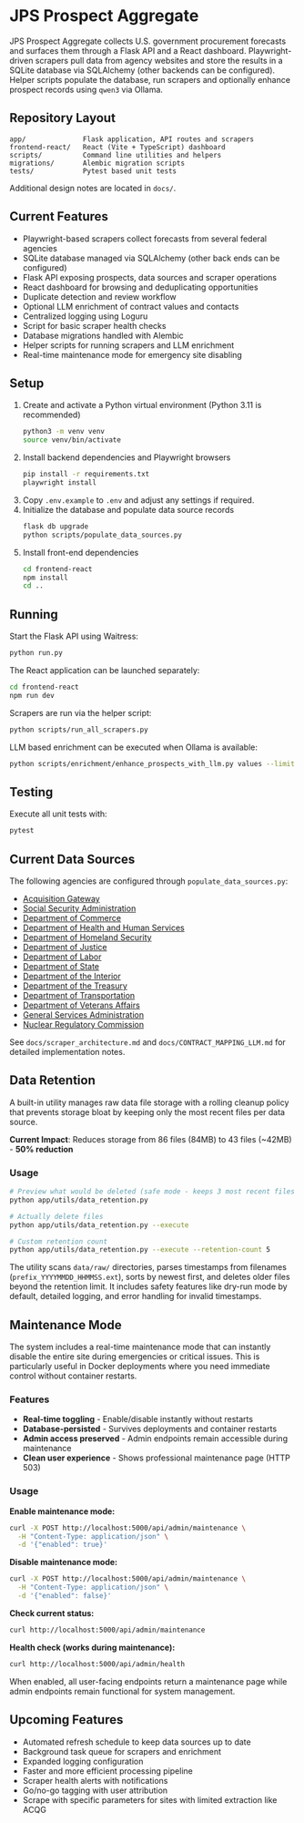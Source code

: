 # JPS Prospect Aggregate

JPS Prospect Aggregate collects U.S. government procurement forecasts and surfaces them through a Flask API and a React dashboard. Playwright-driven scrapers pull data from agency websites and store the results in a SQLite database via SQLAlchemy (other backends can be configured). Helper scripts populate the database, run scrapers and optionally enhance prospect records using `qwen3` via Ollama.

## Repository Layout

```
app/              Flask application, API routes and scrapers
frontend-react/   React (Vite + TypeScript) dashboard
scripts/          Command line utilities and helpers
migrations/       Alembic migration scripts
tests/            Pytest based unit tests
```

Additional design notes are located in `docs/`.

## Current Features

- Playwright-based scrapers collect forecasts from several federal agencies
- SQLite database managed via SQLAlchemy (other back ends can be configured)
- Flask API exposing prospects, data sources and scraper operations
- React dashboard for browsing and deduplicating opportunities
- Duplicate detection and review workflow
- Optional LLM enrichment of contract values and contacts
- Centralized logging using Loguru
- Script for basic scraper health checks
- Database migrations handled with Alembic
- Helper scripts for running scrapers and LLM enrichment
- Real-time maintenance mode for emergency site disabling

## Setup

1. Create and activate a Python virtual environment (Python 3.11 is recommended)
   ```bash
   python3 -m venv venv
   source venv/bin/activate
   ```
2. Install backend dependencies and Playwright browsers
   ```bash
   pip install -r requirements.txt
   playwright install
   ```
3. Copy `.env.example` to `.env` and adjust any settings if required.
4. Initialize the database and populate data source records
   ```bash
   flask db upgrade
   python scripts/populate_data_sources.py
   ```
5. Install front-end dependencies
   ```bash
   cd frontend-react
   npm install
   cd ..
   ```

## Running

Start the Flask API using Waitress:
```bash
python run.py
```
The React application can be launched separately:
```bash
cd frontend-react
npm run dev
```
Scrapers are run via the helper script:
```bash
python scripts/run_all_scrapers.py
```
LLM based enrichment can be executed when Ollama is available:
```bash
python scripts/enrichment/enhance_prospects_with_llm.py values --limit 100
```

## Testing

Execute all unit tests with:
```bash
pytest
```

## Current Data Sources

The following agencies are configured through `populate_data_sources.py`:
- [Acquisition Gateway](https://acquisitiongateway.gov/forecast)
- [Social Security Administration](https://www.ssa.gov/oag/business/forecast.html)
- [Department of Commerce](https://www.commerce.gov/oam/industry/procurement-forecasts)
- [Department of Health and Human Services](https://osdbu.hhs.gov/industry/opportunity-forecast)
- [Department of Homeland Security](https://apfs-cloud.dhs.gov/forecast)
- [Department of Justice](https://www.justice.gov/jmd/doj-forecast-contracting-opportunities)
- [Department of Labor](https://acquisitiongateway.gov/forecast)
- [Department of State](https://www.state.gov/procurement-forecast)
- [Department of the Interior](https://acquisitiongateway.gov/forecast)
- [Department of the Treasury](https://osdbu.forecast.treasury.gov)
- [Department of Transportation](https://www.transportation.gov/osdbu/procurement-assistance/summary-forecast)
- [Department of Veterans Affairs](https://acquisitiongateway.gov/forecast)
- [General Services Administration](https://acquisitiongateway.gov/forecast)
- [Nuclear Regulatory Commission](https://acquisitiongateway.gov/forecast)

See `docs/scraper_architecture.md` and `docs/CONTRACT_MAPPING_LLM.md` for detailed implementation notes.

## Data Retention

A built-in utility manages raw data file storage with a rolling cleanup policy that prevents storage bloat by keeping only the most recent files per data source.

**Current Impact**: Reduces storage from 86 files (84MB) to 43 files (~42MB) - **50% reduction**

### Usage
```bash
# Preview what would be deleted (safe mode - keeps 3 most recent files per source)
python app/utils/data_retention.py

# Actually delete files
python app/utils/data_retention.py --execute

# Custom retention count
python app/utils/data_retention.py --execute --retention-count 5
```

The utility scans `data/raw/` directories, parses timestamps from filenames (`prefix_YYYYMMDD_HHMMSS.ext`), sorts by newest first, and deletes older files beyond the retention limit. It includes safety features like dry-run mode by default, detailed logging, and error handling for invalid timestamps.

## Maintenance Mode

The system includes a real-time maintenance mode that can instantly disable the entire site during emergencies or critical issues. This is particularly useful in Docker deployments where you need immediate control without container restarts.

### Features
- **Real-time toggling** - Enable/disable instantly without restarts
- **Database-persisted** - Survives deployments and container restarts  
- **Admin access preserved** - Admin endpoints remain accessible during maintenance
- **Clean user experience** - Shows professional maintenance page (HTTP 503)

### Usage

**Enable maintenance mode:**
```bash
curl -X POST http://localhost:5000/api/admin/maintenance \
  -H "Content-Type: application/json" \
  -d '{"enabled": true}'
```

**Disable maintenance mode:**
```bash
curl -X POST http://localhost:5000/api/admin/maintenance \
  -H "Content-Type: application/json" \
  -d '{"enabled": false}'
```

**Check current status:**
```bash
curl http://localhost:5000/api/admin/maintenance
```

**Health check (works during maintenance):**
```bash
curl http://localhost:5000/api/admin/health
```

When enabled, all user-facing endpoints return a maintenance page while admin endpoints remain functional for system management.

## Upcoming Features

- Automated refresh schedule to keep data sources up to date
- Background task queue for scrapers and enrichment
- Expanded logging configuration
- Faster and more efficient processing pipeline
- Scraper health alerts with notifications
- Go/no-go tagging with user attribution
- Scrape with specific parameters for sites with limited extraction like ACQG

